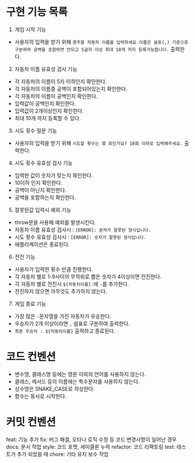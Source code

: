 # 구현 기능 목록

1. 게임 시작 기능

- 사용자의 입력을 받기 위해 `경주할 자동차 이름을 입력하세요.이름은 쉼표(,) 기준으로 구분하며 공백을 포함하면 안되고 5글자 이상 최대 10개 까지 등록가능합니다.` 출력한다.

2. 자동차 이름 유효성 검사 기능

- 각 자동차의 이름이 5자 이하인지 확인한다.
- 각 자동차의 이름중 공백이 포함되어있는지 확인한다.
- 각 자동차의 이름이 공백인지 확인한다.
- 입력값이 공백인지 확인한다.
- 입력값이 2개이상인지 확인한다.
- 최대 10개 까지 등록할 수 있다.

3. 시도 횟수 질문 기능

- 사용자의 입력을 받기 위해 `시도할 횟수는 몇 회인가요? 10회 이하로 입력해주세요.` 출력한다.

4. 시도 횟수 유효성 검사 기능

- 입력한 값이 숫자가 맞는지 확인한다.
- 10이하 인지 확인한다.
- 공백이 아닌지 확인한다.
- 공백을 포함하는지 확인한다.

5. 잘못된값 입력시 예외 기능

- throw문을 사용해 예외를 발생시킨다.
- 자동차 이름 유효성 검사시 : `[ERROR]: 문자가 잘못된 형식입니다.`
- 시도 횟수 유효성 검사시 : `[ERROR]: 숫자가 잘못된 형식입니다.`
- 애플리케이션은 종료된다.

6. 전진 기능

- 사용자가 입력한 횟수 만큼 진행한다.
- 각 자동차 별로 1-9사이의 무작위로 뽑은 숫자가 4이상이면 전진한다.
- 각 자동차 별로 전진시 `${자동차이름}:`에 `-`를 추가한다.
- 전진하지 않으면 아무것도 추가하지 않는다.

7. 게임 종료 기능

- 가장 많은 `-`문자열을 가진 자동차가 우승한다.
- 우승자가 2개 이상이라면 `,` 쉼표로 구분하여 출력한다.
- `최종 우승자 : ${자동차이름}` 출력하고 종료된다.

# 코드 컨벤션

- 변수명, 클래스명 등에는 영문 이외의 언어를 사용하지 않는다.
- 클래스, 메서드 등의 이름에는 특수문자를 사용하지 않는다.
- 상수명은 SNAKE_CASE로 작성한다.
- 함수는 동사로 시작한다.

# 커밋 컨벤션

feat: 기능 추가
fix: 버그 해결, 오타나 로직 수정 등 코드 변경사항이 일어난 경우
docs: 문서 작업
style: 코드 포멧, 세미클론 누락
refactor: 코드 리팩토링
test: 테스트가 추가 되었을 때
chore: 기타 유지 보수 작업
